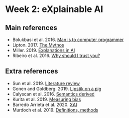 # Week 2: eXplainable AI

## Main references

* Bolukbasi et al. 2016. [Man is to computer programmer](https://arxiv.org/abs/1607.06520)
* Lipton. 2017. [The Mythos](https://arxiv.org/abs/1606.03490)
* Miller. 2019. [Explanations in AI](https://arxiv.org/abs/1706.07269) 
* Ribeiro et al. 2016. [Why should I trust you?](https://arxiv.org/abs/1602.04938)

## Extra references

* Sun et al. 2019. [Literature review](https://www.aclweb.org/anthology/P19-1159)
* Gonen and Goldberg. 2019. [Lipstik on a pig](https://arxiv.org/abs/1903.03862)
* Calyscan et al. 2016. [Semantics derived](https://arxiv.org/abs/1608.07187)
* Kurita et al. 2019. [Measuring bias](https://arxiv.org/abs/1906.07337)
* Barredo Arrieta et al. 2020. [XAI](https://arxiv.org/abs/1910.10045)
* Murdoch et al. 2019. [Definitions, methods](https://www.pnas.org/content/116/44/22071)
